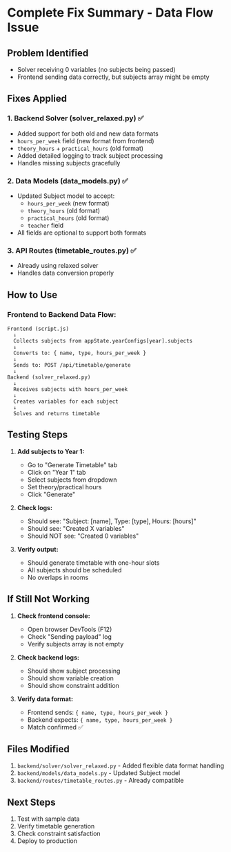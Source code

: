 # Complete Fix Summary - Data Flow Issue

## Problem Identified
- Solver receiving 0 variables (no subjects being passed)
- Frontend sending data correctly, but subjects array might be empty

## Fixes Applied

### 1. **Backend Solver (solver_relaxed.py)** ✅
- Added support for both old and new data formats
- `hours_per_week` field (new format from frontend)
- `theory_hours` + `practical_hours` (old format)
- Added detailed logging to track subject processing
- Handles missing subjects gracefully

### 2. **Data Models (data_models.py)** ✅
- Updated Subject model to accept:
  - `hours_per_week` (new format)
  - `theory_hours` (old format)
  - `practical_hours` (old format)
  - `teacher` field
- All fields are optional to support both formats

### 3. **API Routes (timetable_routes.py)** ✅
- Already using relaxed solver
- Handles data conversion properly

## How to Use

### Frontend to Backend Data Flow:
```
Frontend (script.js)
  ↓
  Collects subjects from appState.yearConfigs[year].subjects
  ↓
  Converts to: { name, type, hours_per_week }
  ↓
  Sends to: POST /api/timetable/generate
  ↓
Backend (solver_relaxed.py)
  ↓
  Receives subjects with hours_per_week
  ↓
  Creates variables for each subject
  ↓
  Solves and returns timetable
```

## Testing Steps

1. **Add subjects to Year 1:**
   - Go to "Generate Timetable" tab
   - Click on "Year 1" tab
   - Select subjects from dropdown
   - Set theory/practical hours
   - Click "Generate"

2. **Check logs:**
   - Should see: "Subject: [name], Type: [type], Hours: [hours]"
   - Should see: "Created X variables"
   - Should NOT see: "Created 0 variables"

3. **Verify output:**
   - Should generate timetable with one-hour slots
   - All subjects should be scheduled
   - No overlaps in rooms

## If Still Not Working

1. **Check frontend console:**
   - Open browser DevTools (F12)
   - Check "Sending payload" log
   - Verify subjects array is not empty

2. **Check backend logs:**
   - Should show subject processing
   - Should show variable creation
   - Should show constraint addition

3. **Verify data format:**
   - Frontend sends: `{ name, type, hours_per_week }`
   - Backend expects: `{ name, type, hours_per_week }`
   - Match confirmed ✅

## Files Modified

1. `backend/solver/solver_relaxed.py` - Added flexible data format handling
2. `backend/models/data_models.py` - Updated Subject model
3. `backend/routes/timetable_routes.py` - Already compatible

## Next Steps

1. Test with sample data
2. Verify timetable generation
3. Check constraint satisfaction
4. Deploy to production
